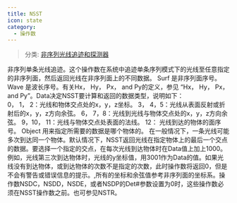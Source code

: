 ```yaml
---
title: NSST
icon: state
category:
  - 操作数
---
```


> 分类: [非序列光线追迹和探测器](/hb/operands/131/891/  "Zemax 操作数 非序列光线追迹和探测器")

非序列单条光线追迹。这个操作数在系统中追迹单条序列模式下的光线至任意指定的非序列面，然后返回光线在非序列面上的不同数据。 
Surf 是非序列面序号。Wave 是波长序号。有关Hx， Hy， Px， and Py的定义，参见 “Hx， Hy， Px，and Py”。Data决定NSST要计算和返回的数据类型，说明如下：  
0， 1， 2：光线和物体交点处的x，y，z坐标。 
3， 4，5：光线从表面反射或折射后的x，y，z方向余弦。 
6， 7，8：光线到光线与物体交点处的x，y，z方向余弦。 
9，10， 11：光线与物体交点处表面的法线。 
12： 光线到达的物体的面序号。 
Object 用来指定所需要的数据是哪个物体的。 
在一般情况下，一条光线可能多次到达同一个物体。默认情况下，NSST返回光线在指定物体上的最后一个交点的数据。要选择一个指定的交点，在每次光线到达物体时在Data值上加上1000。例如，光线第三次到达物体时，光线的y坐标值，用3001作为Data的值。如果光线没有到达物体，或到达物体的次数不是指定的次数，此时操作数将返回0，但是不会有警告或错误信息的提示。,所有的坐标和余弦值参考非序列面的坐标系。操作数NSDC，NSDD，NSDE，或者NSDP的Det#参数设置为0时，这些操作数必须在NSST操作数之前。也可参见NSTR。